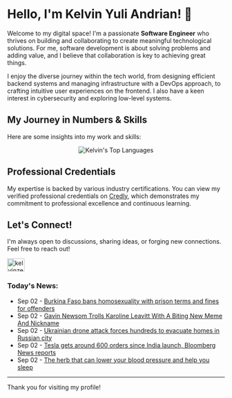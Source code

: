 # Hello, I'm Kelvin Yuli Andrian! 👋

Welcome to my digital space! I'm a passionate **Software Engineer** who thrives on building and collaborating to create meaningful technological solutions. For me, software development is about solving problems and adding value, and I believe that collaboration is key to achieving great things.

I enjoy the diverse journey within the tech world, from designing efficient backend systems and managing infrastructure with a DevOps approach, to crafting intuitive user experiences on the frontend. I also have a keen interest in cybersecurity and exploring low-level systems.

## My Journey in Numbers & Skills

Here are some insights into my work and skills:

<p align="center">
  <img src="https://github-readme-stats.vercel.app/api/top-langs/?username=kelvinzer0&layout=compact&theme=radical" alt="Kelvin's Top Languages" />
</p>

## Professional Credentials

My expertise is backed by various industry certifications. You can view my verified professional credentials on [Credly](https://www.credly.com/users/kelvin-yuli-andrian/badges), which demonstrates my commitment to professional excellence and continuous learning.

## Let's Connect!

I'm always open to discussions, sharing ideas, or forging new connections. Feel free to reach out!

<p align="left">
    <a href="https://linkedin.com/in/kelvinzero" target="blank"><img align="center" src="https://cdn.jsdelivr.net/npm/simple-icons@3.0.1/icons/linkedin.svg" alt="kelvinzero" height="30" width="40" /></a>
</p>

### Today's News:

<!-- feed start -->
- Sep 02 - [Burkina Faso bans homosexuality with prison terms and fines for offenders](https://www.yahoo.com/news/articles/burkina-faso-bans-homosexuality-prison-102807652.html)
- Sep 02 - [Gavin Newsom Trolls Karoline Leavitt With A Biting New Meme And Nickname](https://www.yahoo.com/news/articles/gavin-newsom-trolls-karoline-leavitt-071516389.html)
- Sep 02 - [Ukrainian drone attack forces hundreds to evacuate homes in Russian city](https://www.yahoo.com/news/articles/ukrainian-drone-attack-forces-hundreds-050828963.html)
- Sep 02 - [Tesla gets around 600 orders since India launch, Bloomberg News reports](https://finance.yahoo.com/news/tesla-gets-around-600-orders-050758832.html)
- Sep 02 - [The herb that can lower your blood pressure and help you sleep](https://health.yahoo.com/wellness/nutrition/healthy-eating/articles/herb-lower-blood-pressure-help-140143641.html)
<!-- feed end -->

---

Thank you for visiting my profile!
